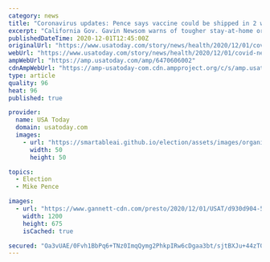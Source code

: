 ```yaml
---
category: news
title: "Coronavirus updates: Pence says vaccine could be shipped in 2 weeks; Gov. Ron DeSantis says Florida schools to stay open in 2021"
excerpt: "California Gov. Gavin Newsom warns of tougher stay-at-home order. Michigan Rep. John Chirkun tests positive. U.S. deaths top 268K. Latest COVID news."
publishedDateTime: 2020-12-01T12:45:00Z
originalUrl: "https://www.usatoday.com/story/news/health/2020/12/01/covid-news-cdc-vaccine-anchorage-california-florida-schools/6470606002/"
webUrl: "https://www.usatoday.com/story/news/health/2020/12/01/covid-news-cdc-vaccine-anchorage-california-florida-schools/6470606002/"
ampWebUrl: "https://amp.usatoday.com/amp/6470606002"
cdnAmpWebUrl: "https://amp-usatoday-com.cdn.ampproject.org/c/s/amp.usatoday.com/amp/6470606002"
type: article
quality: 96
heat: 96
published: true

provider:
  name: USA Today
  domain: usatoday.com
  images:
    - url: "https://smartableai.github.io/election/assets/images/organizations/usatoday.com-50x50.jpg"
      width: 50
      height: 50

topics:
  - Election
  - Mike Pence

images:
  - url: "https://www.gannett-cdn.com/presto/2020/12/01/USAT/d930d904-53f3-4af1-bda4-4c595d09cb37-AP20335715496723.jpg?auto=webp&crop=5692,3202,x0,y289&format=pjpg&width=1200"
    width: 1200
    height: 675
    isCached: true

secured: "Oa3vUAE/0Fvh1BbPq6+TNz0ImqQymg2PhkpIRw6cDgaa3bt/sjtBXJu+44zTGdxH9E+3WIWgLc0/tTGeTrOBCrtdDj8fl9xxGdR+fUau+PpWNZ0Zxc5/sx9QjfdwyskPxKgc4Y5m8b1OTVNDXJYwwBFsi+YxR2kuX0DSirbQGhmuJQaOSi3rUaBM0lbdOQLaB0G/aTXHwg1NX09FVdIp/7L9l5KftlHSyCI9/V9f9F7tS+HBEbEiTvCzRDYbVH5ECm3QHhOgZGeTdWjzG872GZWaAwK/blKw+dmirkG9QGzPYCX/e6hq0QY1d/zGPM/bPK2xbDca/GxvNtrMyEwUV7KQnb10tnq3e3itt39qY78=;pklt6XRDI2FwtKyN8t5NCg=="
---
```



